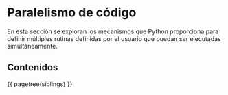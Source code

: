 # Paralelismo de código

En esta sección se exploran los mecanismos
que Python proporciona para definir 
múltiples rutinas definidas por el usuario
que puedan ser ejecutadas simultáneamente.


## Contenidos


{{ pagetree(siblings) }}